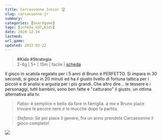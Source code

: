 ```yaml
---
title: Carcassonne Junior 🏆
slug: carcassonne-jr
summary: 
categories: [boardgame]
tags: [scheda_GdT,Kids]
date: 2020-12-14
lastmod: 
url_game: 
updated: 2022-03-22
---
```

> **#Kids #Strategia**  
> 2-4g | 5+ | 15m | facile | [scheda](https://www.boardgamegeek.com/boardgame/41010/carcassonne-junior)  

Il gioco in scatola regalato per i 5 anni di Bruno è PERFETTO.
Si impara in 30 secondi, si gioca in 20 minuti ed ha il giusto livello di fortuna tattica per i piccoli e di analisi e arguzia per i più grandi.
Che altro dire... le tessere e i personaggi, tutti bambini, sono ben fatte e "catturano" il giusto. un ottima alternativa alla tv.

> *Fabio:*
> è semplice e bello da fare in famiglia. a me e Bruno piace trovare le pecore nere e le mucche dopo la partita.

> *Stefano:*
> Se poi piace il genere, fra un anno prendete Carcassonne il gioco completo!

![](../boardgame/Carcassonne/gdt_carcassonne_jr.jpg)

